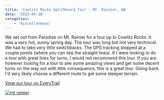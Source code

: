 ```yaml
---
title: 'Cowlitz Rocks Splitboard Tour - Mt. Rainier, WA'
date: '2013-05-10'
categories:
    - 'miscellaneous'
---
```


We set out from Paradise on Mt. Rainier for a tour up to Cowlitz Rocks. It was a very hot, sunny spring day. The tour was long but not very technical. We had to take very little switchbacks. The GPS tracking stopped at a couple points (where you can see the straight lines). If I were looking to do a tour with great lines for turns, I would not recommend this tour. If you are however looking for a tour to see some amazing views and get some decent turns on the way out with little consequence, this is a great tour. Going back I'd very likely choose a different route to get some steeper terrain.

[View our tour on EveryTrail](http://www.everytrail.com/view_trip.php?trip_id=2126709)

[![mt rainier](./images/posts/2013/05/mtrainier-640x237.png)](./images/posts/2013/05/mtrainier.png)
